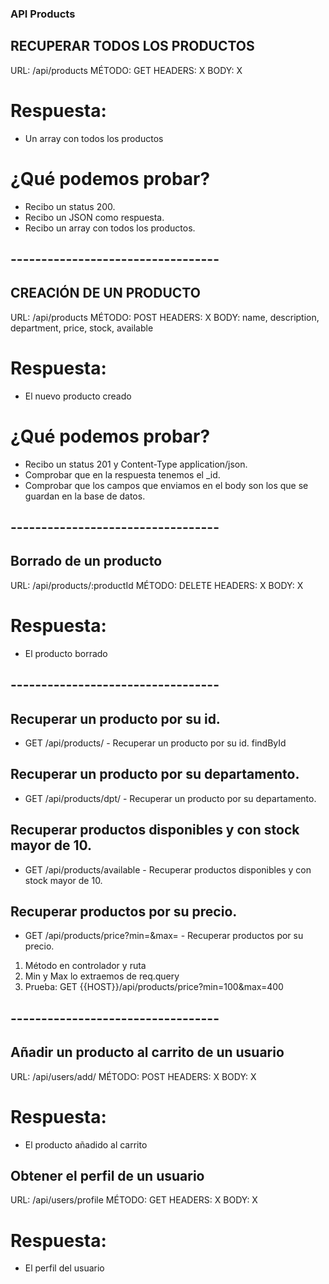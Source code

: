 
### API Products ###



## RECUPERAR TODOS LOS PRODUCTOS
URL:     /api/products
MÉTODO:  GET
HEADERS: X
BODY:    X

# Respuesta:
- Un array con todos los productos 

# ¿Qué podemos probar?
- Recibo un status 200.
- Recibo un JSON como respuesta.
- Recibo un array con todos los productos.
## ---------------------------------- ##



## CREACIÓN DE UN PRODUCTO
URL:     /api/products
MÉTODO:  POST
HEADERS: X
BODY: name, description, department, price, stock, available

# Respuesta:
- El nuevo producto creado

# ¿Qué podemos probar?
- Recibo un status 201 y Content-Type application/json.
- Comprobar que en la respuesta tenemos el _id.
- Comprobar que los campos que enviamos en el body son los que se guardan en la base de datos.
## ---------------------------------- #


## Borrado de un producto
URL:     /api/products/:productId
MÉTODO:  DELETE
HEADERS: X
BODY:    X

# Respuesta:
- El producto borrado

## ---------------------------------- #

## Recuperar un producto por su id.
- GET /api/products/<productId> - Recuperar un producto por su id.
findById

## Recuperar un producto por su departamento.
- GET /api/products/dpt/<department> - Recuperar un producto por su departamento.

## Recuperar productos disponibles y con stock mayor de 10.
- GET /api/products/available - Recuperar productos disponibles y con stock mayor de 10.


## Recuperar productos por su precio.


- GET /api/products/price?min=<minPrice>&max=<maxPrice> - Recuperar productos por su precio.
1. Método en controlador y ruta
2. Min y Max lo extraemos de req.query
3. Prueba:
    GET {{HOST}}/api/products/price?min=100&max=400




## ---------------------------------- #

## Añadir un producto al carrito de un usuario
URL:     /api/users/add/<productId>
MÉTODO:  POST
HEADERS: X
BODY:    X

# Respuesta:
- El producto añadido al carrito

## Obtener el perfil de un usuario
URL:     /api/users/profile
MÉTODO:  GET
HEADERS: X
BODY:    X

# Respuesta:
- El perfil del usuario